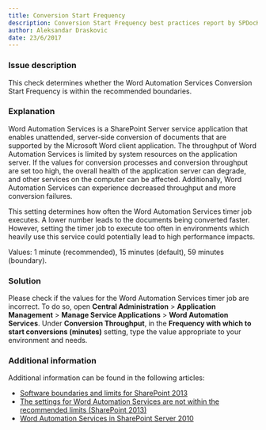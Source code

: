 ```yaml
---
title: Conversion Start Frequency
description: Conversion Start Frequency best practices report by SPDocKit determines whether the Word Automation Services Conversion Start Frequency is within the recommended boundaries.
author: Aleksandar Draskovic 
date: 23/6/2017
---
```

### Issue description
This check determines whether the Word Automation Services Conversion Start Frequency is within the recommended boundaries.
### Explanation
Word Automation Services is a SharePoint Server service application that enables unattended, server-side conversion of documents that are supported by the Microsoft Word client application. The throughput of Word Automation Services is limited by system resources on the application server. If the values for conversion processes and conversion throughput are set too high, the overall health of the application server can degrade, and other services on the computer can be affected. Additionally, Word Automation Services can experience decreased throughput and more conversion failures.

This setting determines how often the Word Automation Services timer job executes. A lower number leads to the documents being converted faster. However, setting the timer job to execute too often in environments which heavily use this service could potentially lead to high performance impacts.

Values: 1 minute (recommended), 15 minutes (default), 59 minutes (boundary).
### Solution
Please check if the values for the Word Automation Services timer job are incorrect. To do so, open **Central Administration** > **Application Management** > **Manage Service Applications** > **Word Automation Services**. Under **Conversion Throughput**, in the **Frequency with which to start conversions (minutes)** setting, type the value appropriate to your environment and needs.
### Additional information 
Additional information can be found in the following articles:
* [Software boundaries and limits for SharePoint 2013](https://technet.microsoft.com/en-us/library/cc262787.aspx)
* [The settings for Word Automation Services are not within the recommended limits (SharePoint 2013)](https://technet.microsoft.com/en-us/library/hh487292.aspx)
* [Word Automation Services in SharePoint Server 2010](https://msdn.microsoft.com/en-us/library/ee558278(v=office.14).aspx)